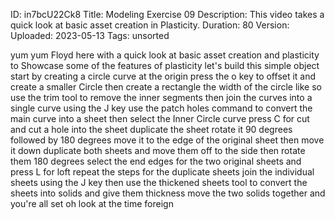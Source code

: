 ID: in7bcU22Ck8
Title: Modeling Exercise 09
Description: This video takes a quick look at basic asset creation in Plasticity.
Duration: 80
Version: 
Uploaded: 2023-05-13
Tags: unsorted

yum yum Floyd here with a quick look at
basic asset creation and plasticity to
Showcase some of the features of
plasticity let's build this simple
object start by creating a circle curve
at the origin press the o key to offset
it and create a smaller Circle then
create a rectangle the width of the
circle like so use the trim tool to
remove the inner segments then join the
curves into a single curve using the J
key use the patch holes command to
convert the main curve into a sheet then
select the Inner Circle curve press C
for cut and cut a hole into the sheet
duplicate the sheet rotate it 90 degrees
followed by 180 degrees move it to the
edge of the original sheet then move it
down
duplicate both sheets and move them off
to the side
then rotate them 180 degrees
select the end edges for the two
original sheets and press L for loft
repeat the steps for the duplicate
sheets
join the individual sheets using the J
key
then use the thickened sheets tool to
convert the sheets into solids and give
them thickness move the two solids
together and you're all set
oh look at the time
foreign
